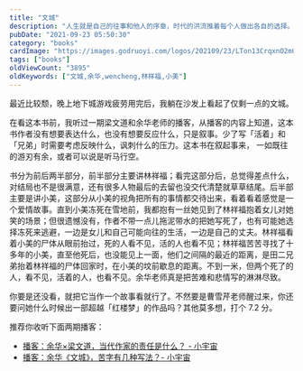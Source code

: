 ```yaml
---
title: "文城"
description: "人生就是自己的往事和他人的序章，时代的洪流推着每个人做出各自的选择。这是一个荒蛮的年代，结束的尚未结束，开始的尚未开始。"
pubDate: "2021-09-23 05:50:30"
category: "books"
cardImage: "https://images.godruoyi.com/logos/202109/23/LTon13CrqxnO2m0WD3Npe6CAc8kwbBr1gUPfqaMz.jpeg"
tags: ["books"]
oldViewCount: "3895"
oldKeywords: ["文城,余华,wencheng,林祥福,小美"]
---
```


最近比较颓，晚上地下城游戏疲劳用完后，我躺在沙发上看起了仅剩一点的文城。

在看这本书前，我听过一期梁文道和余华老师的播客，从播客的内容上知道，这本书作者没有想要表达什么，也没有想要反应什么，只是叙事。少了写「活着」和「兄弟」时需要考虑反映什么，讽刺什么的压力。这本书在叙起事来， 一如既往的游刃有余，或者可以说是听马行空。

书分为前后两半部分，前半部分主要讲林祥福；看完这部分后，总觉得差点什么，对结局也不是很满意，还有很多人物最后的去留也没交代清楚就草草结尾。后半部主要是讲小美，这部分从小美的视角把所有的事情都交待出来，看着看着感觉是一个爱情故事。直到小美冻死在雪地前，我都抱有一丝她见到了林祥福抱着女儿对她笑的场景；但很遗憾没有，作者不带一点儿拖泥带水的把她写死了，也有可能她选择冻死来逃避，一边是女儿和自己可能向往的生活，一边是自己的丈夫。林祥福看着小美的尸体从眼前抬过，死的人看不见，活的人也看不见；林祥福苦苦寻找了十多年的小美，直至他死后，也没能见上一面，他们之间隔的最近的距离，是田二兄弟抬着林祥福的尸体回家时，在小美的坟前歇息的距离。不到一米，但两个死了的人，看不见，活着的人，也看不见。余华老师真是把苦难和悲情写的淋淋尽致。

你要是还没看，就把它当作一个故事看就行了。不然要是曹雪芹老师醒过来，你还要问她什么时候出一部超越「红楼梦」的作品吗？其他莫多想，打个 7.2 分。

推荐你收听下面两期播客：

* [播客：余华×梁文道，当代作家的责任是什么？ - 小宇宙](https://www.xiaoyuzhoufm.com/episode/60dc5cdce13dd0c6808ab6e6)
* [播客：余华《文城》，苦字有几种写法？- 小宇宙](https://www.xiaoyuzhoufm.com/episode/6059250654fee091656154f2?s=eyJ1IjoiNWU4ODE2NWJlMDM2YzQzMTc5NTIyN2Y5In0%3D%0A)
